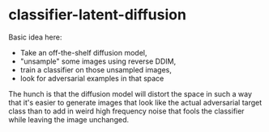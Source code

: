 # classifier-latent-diffusion

Basic idea here:
- Take an off-the-shelf diffusion model, 
- "unsample" some images using reverse DDIM,  
- train a classifier on those unsampled images, 
- look for adversarial examples in that space

The hunch is that the diffusion model will distort the space in such a way that it's easier to generate images that look like the actual adversarial target class than to add in weird high frequency noise that fools the classifier while leaving the image unchanged.
